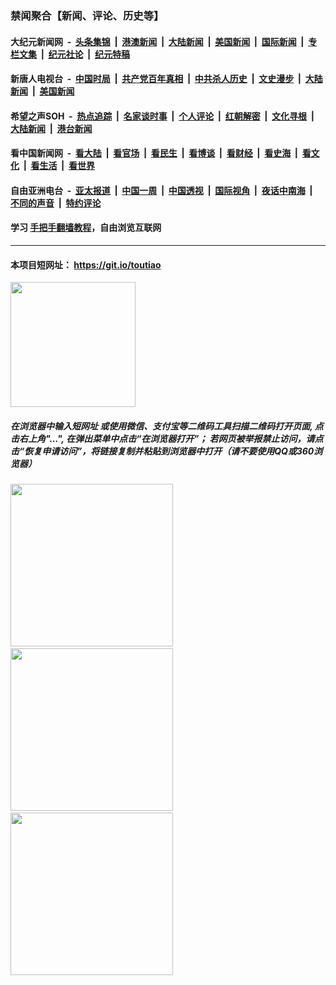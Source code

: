 ### 禁闻聚合【新闻、评论、历史等】

#### 大纪元新闻网 &nbsp;-&nbsp; [头条集锦](indexes/E头条集锦.md?t=03142231) &nbsp;|&nbsp; [港澳新闻](indexes/E港澳新闻.md?t=03142231)  &nbsp;|&nbsp; [大陆新闻](indexes/E大陆新闻.md?t=03142231) &nbsp;|&nbsp; [美国新闻](indexes/E美国新闻.md?t=03142231) &nbsp;|&nbsp; [国际新闻](indexes/E国际新闻.md?t=03142231) &nbsp;|&nbsp; [专栏文集](indexes/E专栏文集.md?t=03142231) &nbsp;|&nbsp; [纪元社论](indexes/E纪元社论.md?t=03142231) &nbsp;|&nbsp; [纪元特稿](indexes/E纪元特稿.md?t=03142231) 

#### 新唐人电视台 &nbsp;-&nbsp; [中国时局](indexes/N中国时局.md?t=03142231) &nbsp;|&nbsp; [共产党百年真相](indexes/N共产党百年真相.md?t=03142231) &nbsp;|&nbsp; [中共杀人历史](indexes/N中共杀人历史.md?t=03142231) &nbsp;|&nbsp; [文史漫步](indexes/N文史漫步.md?t=03142231) &nbsp;|&nbsp; [大陆新闻](indexes/N大陆新闻.md?t=03142231) &nbsp;|&nbsp; [美国新闻](indexes/N美国新闻.md?t=03142231)

#### 希望之声SOH &nbsp;-&nbsp; [热点追踪](indexes/H热点追踪.md?t=03142231) &nbsp;|&nbsp; [名家谈时事](indexes/H名家谈时事.md?t=03142231) &nbsp;|&nbsp; [个人评论](indexes/H个人评论.md?t=03142231)  &nbsp;|&nbsp; [红朝解密](indexes/H红朝解密.md?t=03142231) &nbsp;|&nbsp; [文化寻根](indexes/H文化寻根.md?t=03142231) &nbsp;|&nbsp; [大陆新闻](indexes/H大陆新闻.md?t=03142231) &nbsp;|&nbsp; [港台新闻](indexes/H港台新闻.md?t=03142231)

#### 看中国新闻网 &nbsp;-&nbsp; [看大陆](indexes/S看大陆.md?t=03142231) &nbsp;|&nbsp; [看官场](indexes/S看官场.md?t=03142231) &nbsp;|&nbsp; [看民生](indexes/S看民生.md?t=03142231)  &nbsp;|&nbsp; [看博谈](indexes/S看博谈.md?t=03142231) &nbsp;|&nbsp; [看财经](indexes/S看财经.md?t=03142231) &nbsp;|&nbsp; [看史海](indexes/S看史海.md?t=03142231) &nbsp;|&nbsp; [看文化](indexes/S看文化.md?t=03142231) &nbsp;|&nbsp; [看生活](indexes/S看生活.md?t=03142231) &nbsp;|&nbsp; [看世界](indexes/S看世界.md?t=03142231)

#### 自由亚洲电台 &nbsp;-&nbsp; [亚太报道](indexes/R亚太报道.md?t=03142231) &nbsp;|&nbsp; [中国一周](indexes/R中国一周.md?t=03142231) &nbsp;|&nbsp; [中国透视](indexes/R中国透视.md?t=03142231)  &nbsp;|&nbsp; [国际视角](indexes/R国际视角.md?t=03142231) &nbsp;|&nbsp; [夜话中南海](indexes/R夜话中南海.md?t=03142231) &nbsp;|&nbsp; [不同的声音](indexes/R不同的声音.md?t=03142231) &nbsp;|&nbsp; [特约评论](indexes/R特约评论.md?t=03142231)

#### 学习 [手把手翻墙教程](https://github.com/gfw-breaker/guides/wiki)，自由浏览互联网

----

#### 本项目短网址： https://git.io/toutiao
<img src="https://raw.githubusercontent.com/gfw-breaker/banned-news/master/scripts/img/qr.png" width="200px"/>  

##### 在浏览器中输入短网址 或使用微信、支付宝等二维码工具扫描二维码打开页面, 点击右上角"...", 在弹出菜单中点击“在浏览器打开”； 若网页被举报禁止访问，请点击“恢复申请访问”，将链接复制并粘贴到浏览器中打开（请不要使用QQ或360浏览器）

<img src="https://raw.githubusercontent.com/gfw-breaker/banned-news/master/scripts/img/1.png" width="260px"/> &nbsp; <img src="https://raw.githubusercontent.com/gfw-breaker/banned-news/master/scripts/img/2.png" width="260px"/> &nbsp; <img src="https://raw.githubusercontent.com/gfw-breaker/banned-news/master/scripts/img/3.png" width="260px"/>
